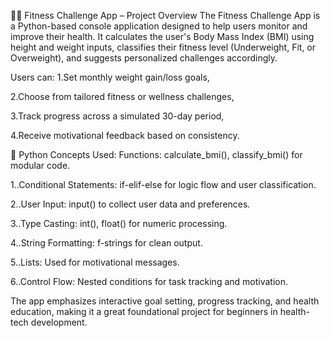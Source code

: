 🏋️‍♀️ Fitness Challenge App – Project Overview
The Fitness Challenge App is a Python-based console application designed to help users monitor and improve their health. It calculates the user's Body Mass Index (BMI) using height and weight inputs, classifies their fitness level (Underweight, Fit, or Overweight), and suggests personalized challenges accordingly.

Users can:
1.Set monthly weight gain/loss goals,

2.Choose from tailored fitness or wellness challenges,

3.Track progress across a simulated 30-day period,

4.Receive motivational feedback based on consistency.

🐍 Python Concepts Used:
Functions: calculate_bmi(), classify_bmi() for modular code.

1..Conditional Statements: if-elif-else for logic flow and user classification.

2..User Input: input() to collect user data and preferences.

3..Type Casting: int(), float() for numeric processing.

4..String Formatting: f-strings for clean output.

5..Lists: Used for motivational messages.

6..Control Flow: Nested conditions for task tracking and motivation.

The app emphasizes interactive goal setting, progress tracking, and health education, making it a great foundational project for beginners in health-tech development.
